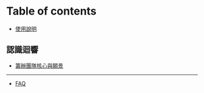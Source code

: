 # Table of contents

* [使用說明](README.md)

## 認識迴響

* [籌辦團隊核心與願景](ren-shi-hui-xiang/chou-ban-tuan-dui-he-xin-yu-yuan-jing.md)

---

* [FAQ](faq.md)

